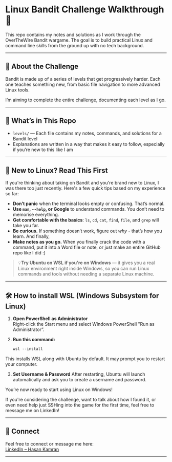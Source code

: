 # Linux Bandit Challenge Walkthrough 🐧

This repo contains my notes and solutions as I work through the OverTheWire Bandit wargame. The goal is to build practical Linux and command line skills from the ground up with no tech background.

---

## 📘 About the Challenge

Bandit is made up of a series of levels that get progressively harder. Each one teaches something new, from basic file navigation to more advanced Linux tools.

I’m aiming to complete the entire challenge, documenting each level as I go.

---

## 📁 What’s in This Repo

- `levels/` — Each file contains my notes, commands, and solutions for a Bandit level  
- Explanations are written in a way that makes it easy to follow, especially if you’re new to this like I am

---

## 🧠 New to Linux? Read This First

If you're thinking about taking on Bandit and you're brand new to Linux, I was there too just recently. 
Here's a few quick tips based on my experience so far:

- **Don’t panic** when the terminal looks empty or confusing. That’s normal.
- **Use `man`, `--help`, or Google** to understand commands. You don’t need to memorise everything.
- **Get comfortable with the basics**: `ls`, `cd`, `cat`, `find`, `file`, and `grep` will take you far.
- **Be curious.** If something doesn’t work, figure out *why* - that’s how you learn. And finally,
- **Make notes as you go.** When you finally crack the code with a command, put it into a Word file
or note, or just make an entire GitHub repo like I did :)

>💡**Try Ubuntu on WSL if you're on Windows** — it gives you a real Linux environment right inside Windows, so you can run Linux commands and tools without needing a separate Linux machine.

---

## 🛠️ How to install WSL (Windows Subsystem for Linux)

1. **Open PowerShell as Administrator**  
   Right-click the Start menu and select Windows PowerShell "Run as Administrator”.

2. **Run this command:**
   ```powershell
   wsl --install

This installs WSL along with Ubuntu by default. It may prompt you to restart your computer.  

3. **Set Username & Password**
After restarting, Ubuntu will launch automatically and ask you to create a username and password.

You’re now ready to start using Linux on Windows!

If you're considering the challenge, want to talk about how I found it, or even need help just SSHing into the game for the first time, feel free to message me on LinkedIn!

---

## 🔗 Connect 

Feel free to connect or message me here:  
[LinkedIn – Hasan Kamran](https://www.linkedin.com/in/hasankamran1)

---
